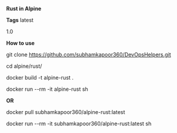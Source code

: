 
**Rust in Alpine**

**Tags**
latest

1.0

**How to use**

git clone https://github.com/subhamkapoor360/DevOpsHelpers.git

cd alpine/rust/

docker build -t alpine-rust .

docker run --rm -it alpine-rust sh

**OR**

docker pull subhamkapoor360/alpine-rust:latest

docker run --rm -it subhamkapoor360/alpine-rust:latest sh
